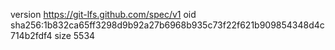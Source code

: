 version https://git-lfs.github.com/spec/v1
oid sha256:1b832ca65ff3298d9b92a27b6968b935c73f22f621b909854348d4c714b2fdf4
size 5534
